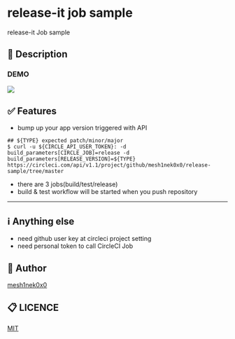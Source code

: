 # release-it job sample

release-it Job sample

## :pushpin: Description

### DEMO

![](./sample.png)
<!-- add gif image if you like -->

## :white_check_mark: Features
<!-- list up your product features. -->
- bump up your app version triggered with API
```
## ${TYPE} expected patch/minor/major
$ curl -u ${CIRCLE_API_USER_TOKEN}: -d build_parameters[CIRCLE_JOB]=release -d build_parameters[RELEASE_VERSION]=${TYPE} https://circleci.com/api/v1.1/project/github/mesh1nek0x0/release-sample/tree/master
```
- there are 3 jobs(build/test/release)
- build & test workflow will be started when you push repository

---

## :information_source: Anything else
- need github user key at circleci project setting
- need personal token to call CircleCI Job

## :pencil: Author
[mesh1nek0x0](https://github.com/mesh1neko)

## :clipboard: LICENCE
[MIT](https://github.com/mesh1neko/README-templates/blob/master/LICENSE)